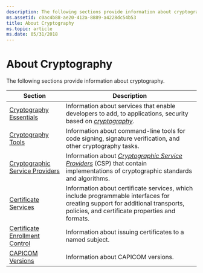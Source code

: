 ```yaml
---
description: The following sections provide information about cryptography.
ms.assetid: c0ac4b88-ae20-412a-8889-a4228dc54b53
title: About Cryptography
ms.topic: article
ms.date: 05/31/2018
---
```


# About Cryptography

The following sections provide information about cryptography.



| Section                                                                | Description                                                                                                                                                                                                                                   |
|------------------------------------------------------------------------|-----------------------------------------------------------------------------------------------------------------------------------------------------------------------------------------------------------------------------------------------|
| [Cryptography Essentials](cryptography-essentials.md)                 | Information about services that enable developers to add, to applications, security based on [*cryptography*](../secgloss/c-gly.md).                                                          |
| [Cryptography Tools](cryptography-tools.md)                           | Information about command-line tools for code signing, signature verification, and other cryptography tasks.                                                                                                                                  |
| [Cryptographic Service Providers](cryptographic-service-providers.md) | Information about [*Cryptographic Service Providers*](../secgloss/c-gly.md) (CSP) that contain implementations of cryptographic standards and algorithms. |
| [Certificate Services](certificate-services.md)                       | Information about certificate services, which include programmable interfaces for creating support for additional transports, policies, and certificate properties and formats.                                                               |
| [Certificate Enrollment Control](certificate-enrollment-control.md)   | Information about issuing certificates to a named subject.                                                                                                                                                                                    |
| [CAPICOM Versions](capicom-versions.md)                               | Information about CAPICOM versions.                                                                                                                                                                                                           |



 

 

 
